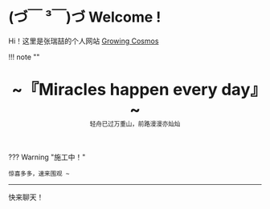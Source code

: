 # (づ￣ ³￣)づ Welcome !


Hi！这里是张瑞喆的个人网站 [Growing Cosmos](https://r-z-zhang-ai.github.io/)


!!! note "" 
    <br><br>
    <div align="center" style="font-size:32px;font-weight:bold">
        ~『Miracles happen every day』~
    </div>
    <div align="center" style="font-size:12px">
        轻舟已过万重山，前路漫漫亦灿灿
    </div>
    <br><br>

??? Warning "施工中！" 

    惊喜多多，速来围观 ~



---

快来聊天！

<script src="https://giscus.app/client.js"
        data-repo="r-z-zhang-AI/r-z-zhang-AI.github.io"
        data-repo-id="R_kgDONN6JTg"
        data-category="General"
        data-category-id="DIC_kwDONN6JTs4CkfL9"
        data-mapping="pathname"
        data-strict="0"
        data-reactions-enabled="1"
        data-emit-metadata="1"
        data-input-position="bottom"
        data-theme="preferred_color_scheme"
        data-lang="zh-CN"
        crossorigin="anonymous"
        async>
</script>
